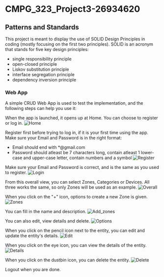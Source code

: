 # CMPG_323_Project3-26934620

## Patterns and Standards
This project is meant to display the use of SOLID Design Principles in coding (mostly focusing on the first two principles).
SOLID is an acronym that stands for five key design principles: 
- single responsibility principle 
- open-closed principle 
- Liskov substitution principle
- interface segregation principle
- dependency inversion principle

### Web App
A simple CRUD Web App is used to test the implementation, and the following steps can help you use it:


When the app is launched, it opens up at Home. You can choose to register or log in. 
![Home](https://user-images.githubusercontent.com/99386016/192980289-149d99e4-3f35-44e1-b8bb-6fa6481ca546.png)


Register first before trying to log in, if it is your first time using the app. 
Make sure your Email and Password is in the right format:
- Email should end with *@gmail.com
- Password should atleast be 7 characters long, contain atleast 1 lower-case and upper-case letter, contain numbers and a symbol
![Register](https://user-images.githubusercontent.com/99386016/192980322-7ad7b3c2-aa6e-46b2-ad78-edda9ae7f2ca.png)

Make sure your Email and Password is correct, and is the same as you used to register.
![Login](https://user-images.githubusercontent.com/99386016/192980374-a5cc3b1c-688c-4343-9584-c6b9b02eb04e.png)


From this overall view, you can select Zones, Categories or Devices. All three works the same, so only Zones will be used as an example.
![Overall](https://user-images.githubusercontent.com/99386016/192980429-2d082459-ddeb-4a30-81b4-d2d54c363be0.png)

When you click on the "+" icon, options to create a new Zone is given.
![Zones ](https://user-images.githubusercontent.com/99386016/192980570-4649752b-1517-4883-8c21-d72476593e78.png)


You can fill in the name and description.
![Add_zones](https://user-images.githubusercontent.com/99386016/192981070-1d8beeff-35af-4e3e-a0ee-0ce9fbb48fcd.png)


You can also edit, view details and delete.
![Options](https://user-images.githubusercontent.com/99386016/192980793-ab4a9eba-8091-408c-bb92-2cf83ce82f85.png)

When you click on the pencil icon next to the entity, you can edit and update the entity's details.
![Edit](https://user-images.githubusercontent.com/99386016/192980881-9859df41-1b54-4f6a-a1e2-93a7ec82e54d.png)

When you click on the eye icon, you can view the details of the entity.
![Details](https://user-images.githubusercontent.com/99386016/192980990-0970983e-f90f-4938-8ca4-55512c497a58.png)

When you click on the dustbin icon, you can delete the entity.
![Delete](https://user-images.githubusercontent.com/99386016/192981017-22376f0e-caed-49f7-bcb1-8a0e66402957.png)

Logout when you are done.
